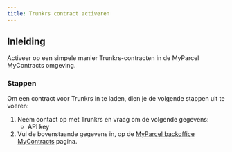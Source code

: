 ```yaml
---
title: Trunkrs contract activeren
---
```


## Inleiding

Activeer op een simpele manier Trunkrs-contracten in de MyParcel MyContracts omgeving.

### Stappen

Om een contract voor Trunkrs in te laden, dien je de volgende stappen uit te voeren:

1. Neem contact op met Trunkrs en vraag om de volgende gegevens:
   - API key
2. Vul de bovenstaande gegevens in, op de [MyParcel backoffice MyContracts](https://backoffice.myparcel.nl/settings/account/orders-shipping) pagina.
   <MPImg src="/backoffice/trunkrs/trunkrs-instellingen.png" alt="Trunkrs instellingen in MyParcel backoffice" />
